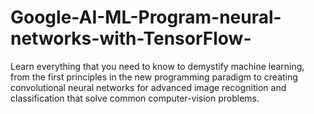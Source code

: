 # Google-AI-ML-Program-neural-networks-with-TensorFlow-
Learn everything that you need to know to demystify machine learning, from the first principles in the new programming paradigm to creating convolutional neural networks for advanced image recognition and classification that solve common computer-vision problems.

